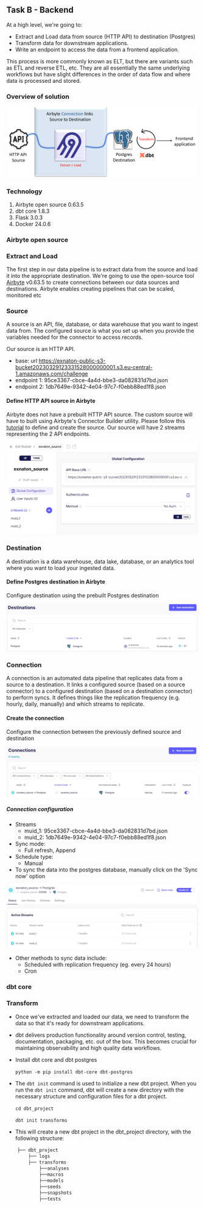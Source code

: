 ## Task B - Backend

At a high level, we're going to:
- Extract and Load data from source (HTTP API) to destination (Postgres)
- Transform data for downstream applications.
- Write an endpoint to access the data from a frontend application.
  
This process is more commonly known as ELT, but there are variants such as ETL and reverse ETL, etc. They are all essentially the same underlying workflows but have slight differences in the order of data flow and where data is processed and stored.

### Overview of solution  

![image info](images/task_b_pipeline.png)  

### Technology  
1. Airbyte open source 0.63.5
2. dbt core 1.8.3
3. Flask 3.0.3
4. Docker 24.0.6

### Airbyte open source 
### Extract and Load  
The first step in our data pipeline is to extract data from the source and load it into the appropriate destination. We're going to use the open-source tool [Airbyte](https://docs.airbyte.com/using-airbyte/getting-started/) v0.63.5 to create connections between our data sources and destinations. Airbyte enables creating pipelines that can be scaled, monitored etc

### Source  
A source is an API, file, database, or data warehouse that you want to ingest data from. The configured source is what you set up when you provide the variables needed for the connector to access records.  

Our source is an HTTP API.  
- base: url https://exnaton-public-s3-bucket20230329123331528000000001.s3.eu-central-1.amazonaws.com/challenge
- endpoint 1: 95ce3367-cbce-4a4d-bbe3-da082831d7bd.json
- endpoint 2: 1db7649e-9342-4e04-97c7-f0ebb88ed1f8.json

#### Define HTTP API source in Airbyte  
Airbyte does not have a prebuilt HTTP API source. The custom source will have to built using Airbyte's Connector Builder utility. Please follow this [tutorial](https://docs.airbyte.com/connector-development/connector-builder-ui/tutorial) to define and create the source. Our source will have 2 streams representing the 2 API endpoints. 

![image info](images/source.jpg)

### Destination  
A destination is a data warehouse, data lake, database, or an analytics tool where you want to load your ingested data.  
#### Define Postgres destination in Airbyte  
Configure destination using the prebuilt Postgres destination  

![image info](images/destination.jpg)

### Connection  
A connection is an automated data pipeline that replicates data from a source to a destination. It links a configured source (based on a source connector) to a configured destination (based on a destination connector) to perform syncs. It defines things like the replication frequency (e.g. hourly, daily, manually) and which streams to replicate.
#### Create the connection  
Configure the connection between the previously defined source and destination  

![image info](images/connection.jpg)  

##### Connection configuration 

- Streams
  - muid_1: 95ce3367-cbce-4a4d-bbe3-da082831d7bd.json
  - muid_2: 1db7649e-9342-4e04-97c7-f0ebb88ed1f8.json
- Sync mode:
  - Full refresh, Append
- Schedule type:
  - Manual
- To sync the data into the postgres database, manually click on the 'Sync now' option

![image info](images/data_sync.jpg)
  
- Other methods to sync data include: 
  - Scheduled with replication frequency (eg. every 24 hours)
  - Cron
 
### dbt core  
### Transform  
- Once we've extracted and loaded our data, we need to transform the data so that it's ready for downstream applications.
- dbt delivers production functionality around version control, testing, documentation, packaging, etc. out of the box. This becomes crucial for maintaining observability and high quality data workflows.
- Install dbt core and dbt postgres
  
  ```python -m pip install dbt-core dbt-postgres```

- The `dbt init` command is used to initialize a new dbt project. When you run the `dbt init` command, dbt will create a new directory with the necessary structure and configuration files for a dbt project.
  
  ```cd dbt_project```
  
  ```dbt init transforms```

- This will create a new dbt project in the dbt_project directory, with the following structure:   
```
    ├── dbt_project
        ├── logs
        ├── transforms
            ├──analyses
            ├──macros
            ├──models
            ├──seeds
            ├──snapshots
            ├──tests

```




